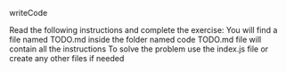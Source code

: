 writeCode

Read the following instructions and complete the exercise:
You will find a file named TODO.md inside the folder named code
TODO.md file will contain all the instructions
To solve the problem use the index.js file or create any other files if needed